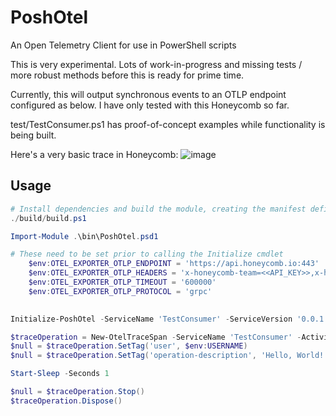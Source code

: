# PoshOtel

An Open Telemetry Client for use in PowerShell scripts

This is very experimental. Lots of work-in-progress and missing tests / more robust methods before this is ready for prime time.

Currently, this will output synchronous events to an OTLP endpoint configured as below. I have only tested with this Honeycomb so far.

test/TestConsumer.ps1 has proof-of-concept examples while functionality is being built.

Here's a very basic trace in Honeycomb:
![image](https://user-images.githubusercontent.com/2453236/153727442-77d02af4-8d79-47b4-8488-b19af90dd1b1.png)


## Usage

```powershell
# Install dependencies and build the module, creating the manifest definition file
./build/build.ps1

Import-Module .\bin\PoshOtel.psd1

# These need to be set prior to calling the Initialize cmdlet
    $env:OTEL_EXPORTER_OTLP_ENDPOINT = 'https://api.honeycomb.io:443'
    $env:OTEL_EXPORTER_OTLP_HEADERS = 'x-honeycomb-team=<<API_KEY>>,x-honeycomb-dataset=<<DATASET>>'
    $env:OTEL_EXPORTER_OTLP_TIMEOUT = '600000'
    $env:OTEL_EXPORTER_OTLP_PROTOCOL = 'grpc'
    

Initialize-PoshOtel -ServiceName 'TestConsumer' -ServiceVersion '0.0.1'

$traceOperation = New-OtelTraceSpan -ServiceName 'TestConsumer' -ActivityName 'hello-world' -RootSpan
$null = $traceOperation.SetTag('user', $env:USERNAME)
$null = $traceOperation.SetTag('operation-description', 'Hello, World!')

Start-Sleep -Seconds 1

$null = $traceOperation.Stop()
$traceOperation.Dispose()

```
